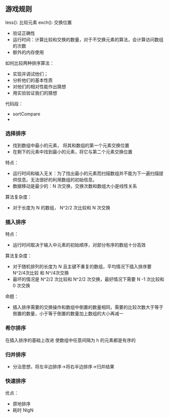 ## 游戏规则
less(): 比较元素
exch(): 交换位置

- 验证正确性
- 运行时间：计算比较和交换的数量，对于不交换元素的算法，会计算访问数组的次数
- 额外的内存使用

如何比较两种排序算法：
- 实现并调试他们；
- 分析他们的基本性质
- 对他们的相对性能作出猜想
- 用实验验证我们的猜想

代码段：
- sortCompare
- 

### 选择排序
- 找到数组中最小的元素， 将其和数组的第一个元素交换位置
- 在剩下的元素中找到最小的元素，将它与第二个元素交换位置

特点：
- 运行时间和输入无关：为了找出最小的元素而扫描数组并不能为下一遍扫描提供信息。无法很好的利用数组的初始信息。
- 数据移动是最少的：N 次交换，交换次数和数组大小是线性关系

算法复杂度：
- 对于长度为 N 的数组， N^2/2 次比较和 N 次交换
### 插入排序

特点：
- 运行时间取决于输入中元素的初始顺序，对部分有序的数组十分高效

算法复杂度：
- 对于随机排列的长度为 N 且主键不重复的数组，平均情况下插入排序要 N^2/4次比较 和 N^/4次交换
- 最坏的情况是 N^2/2 次比较和 N^2/2 次交换，最好情况下需要 N -1 次比较和 0 次交换

命题：
- 插入排序需要的交换操作和数组中倒置的数量相同，需要的比较次数大于等于倒置的数量，小于等于倒置的数量加上数组的大小再减一
### 希尔排序
在插入排序的基础上改进
使数组中任意间隔为 h 的元素都是有序的

### 归并排序
- 分治思想，将左半边排序->将右半边排序->归并结果
### 快速排序
优点：
- 原地排序
- 耗时 NlgN






